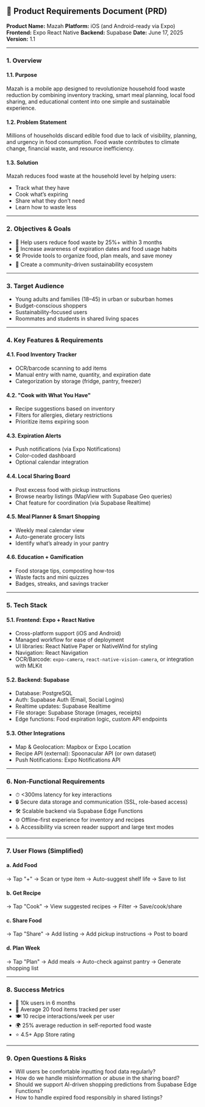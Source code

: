 ## 📄 Product Requirements Document (PRD)

**Product Name:** Mazah
**Platform:** iOS (and Android-ready via Expo)
**Frontend:** Expo React Native
**Backend:** Supabase
**Date:** June 17, 2025
**Version:** 1.1

---

### 1. **Overview**

#### 1.1. **Purpose**

Mazah is a mobile app designed to revolutionize household food waste reduction by combining inventory tracking, smart meal planning, local food sharing, and educational content into one simple and sustainable experience.

#### 1.2. **Problem Statement**

Millions of households discard edible food due to lack of visibility, planning, and urgency in food consumption. Food waste contributes to climate change, financial waste, and resource inefficiency.

#### 1.3. **Solution**

Mazah reduces food waste at the household level by helping users:

* Track what they have
* Cook what’s expiring
* Share what they don’t need
* Learn how to waste less

---

### 2. **Objectives & Goals**

* 🎯 Help users reduce food waste by 25%+ within 3 months
* 🧠 Increase awareness of expiration dates and food usage habits
* 🛠 Provide tools to organize food, plan meals, and save money
* 🌱 Create a community-driven sustainability ecosystem

---

### 3. **Target Audience**

* Young adults and families (18–45) in urban or suburban homes
* Budget-conscious shoppers
* Sustainability-focused users
* Roommates and students in shared living spaces

---

### 4. **Key Features & Requirements**

#### 4.1. **Food Inventory Tracker**

* OCR/barcode scanning to add items
* Manual entry with name, quantity, and expiration date
* Categorization by storage (fridge, pantry, freezer)

#### 4.2. **"Cook with What You Have"**

* Recipe suggestions based on inventory
* Filters for allergies, dietary restrictions
* Prioritize items expiring soon

#### 4.3. **Expiration Alerts**

* Push notifications (via Expo Notifications)
* Color-coded dashboard
* Optional calendar integration

#### 4.4. **Local Sharing Board**

* Post excess food with pickup instructions
* Browse nearby listings (MapView with Supabase Geo queries)
* Chat feature for coordination (via Supabase Realtime)

#### 4.5. **Meal Planner & Smart Shopping**

* Weekly meal calendar view
* Auto-generate grocery lists
* Identify what’s already in your pantry

#### 4.6. **Education + Gamification**

* Food storage tips, composting how-tos
* Waste facts and mini quizzes
* Badges, streaks, and savings tracker

---

### 5. **Tech Stack**

#### 5.1. **Frontend: Expo + React Native**

* Cross-platform support (iOS and Android)
* Managed workflow for ease of deployment
* UI libraries: React Native Paper or NativeWind for styling
* Navigation: React Navigation
* OCR/Barcode: `expo-camera`, `react-native-vision-camera`, or integration with MLKit

#### 5.2. **Backend: Supabase**

* Database: PostgreSQL
* Auth: Supabase Auth (Email, Social Logins)
* Realtime updates: Supabase Realtime
* File storage: Supabase Storage (images, receipts)
* Edge functions: Food expiration logic, custom API endpoints

#### 5.3. **Other Integrations**

* Map & Geolocation: Mapbox or Expo Location
* Recipe API (external): Spoonacular API (or own dataset)
* Push Notifications: Expo Notifications API

---

### 6. **Non-Functional Requirements**

* ⏱ <300ms latency for key interactions
* 🔒 Secure data storage and communication (SSL, role-based access)
* 🛠 Scalable backend via Supabase Edge Functions
* 🌐 Offline-first experience for inventory and recipes
* ♿ Accessibility via screen reader support and large text modes

---

### 7. **User Flows (Simplified)**

#### a. **Add Food**

→ Tap "+" → Scan or type item → Auto-suggest shelf life → Save to list

#### b. **Get Recipe**

→ Tap "Cook" → View suggested recipes → Filter → Save/cook/share

#### c. **Share Food**

→ Tap "Share" → Add listing → Add pickup instructions → Post to board

#### d. **Plan Week**

→ Tap "Plan" → Add meals → Auto-check against pantry → Generate shopping list

---

### 8. **Success Metrics**

* 👥 10k users in 6 months
* 🧾 Average 20 food items tracked per user
* 🍽 10 recipe interactions/week per user
* 🌍 25% average reduction in self-reported food waste
* ⭐ 4.5+ App Store rating

---

### 9. **Open Questions & Risks**

* Will users be comfortable inputting food data regularly?
* How do we handle misinformation or abuse in the sharing board?
* Should we support AI-driven shopping predictions from Supabase Edge Functions?
* How to handle expired food responsibly in shared listings?

